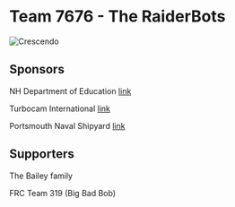 Team 7676 - The RaiderBots
==========================

![Crescendo](https://github.com/team7674/team7674/crescendo.jpg)

## Sponsors

NH Department of Education [link](https://www.education.nh.gov/)

Turbocam International [link](https://www.turbocam.com/)

Portsmouth Naval Shipyard [link](https://www.navsea.navy.mil/Home/Shipyards/Portsmouth/)

## Supporters

The Bailey family

FRC Team 319 (Big Bad Bob)
